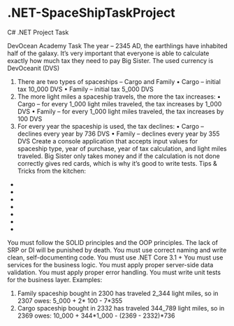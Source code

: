 # .NET-SpaceShipTaskProject
C# .NET Project Task


DevOcean Academy Task
The year – 2345 AD, the earthlings have inhabited half of the galaxy. It’s very important that
everyone is able to calculate exactly how much tax they need to pay Big Sister. The used currency is
DevOceanit (DVS)
1. There are two types of spaceships – Cargo and Family
• Cargo – initial tax 10_000 DVS
• Family – initial tax 5_000 DVS
2. The more light miles a spaceship travels, the more the tax increases:
• Cargo – for every 1_000 light miles traveled, the tax increases by 1_000 DVS
• Family – for every 1_000 light miles traveled, the tax increases by 100 DVS
3. For every year the spaceship is used, the tax declines:
• Cargo – declines every year by 736 DVS
• Family – declines every year by 355 DVS
Create a console application that accepts input values for spaceship type, year of purchase, year of
tax calculation, and light miles traveled. Big Sister only takes money and if the calculation is not
done correctly gives red cards, which is why it’s good to write tests.
Tips & Tricks from the kitchen:
*
*
*
*
*
*
*
You must follow the SOLID principles and the OOP principles. The lack of SRP or DI will be
punished by death.
You must use correct naming and write clean, self-documenting code.
You must use .NET Core 3.1 +
You must use services for the business logic.
You must apply proper server-side data validation.
You must apply proper error handling.
You must write unit tests for the business layer.
Examples:
1. Family spaceship bought in 2300 has traveled 2_344 light miles, so in 2307 owes:
5_000 + 2* 100 - 7*355
2. Cargo spaceship bought in 2332 has traveled 344_789 light miles, so in 2369 owes:
10_000 + 344*1_000 - (2369 - 2332)*736
